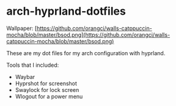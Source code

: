 # arch-hyprland-dotfiles
  
Wallpaper: [https://github.com/orangci/walls-catppuccin-mocha/blob/master/bsod.png](https://github.com/orangci/walls-catppuccin-mocha/blob/master/bsod.png)
  
These are my dot files for my arch configuration with hyprland.

Tools that I included:
- Waybar
- Hyprshot for screenshot
- Swaylock for lock screen
- Wlogout for a power menu